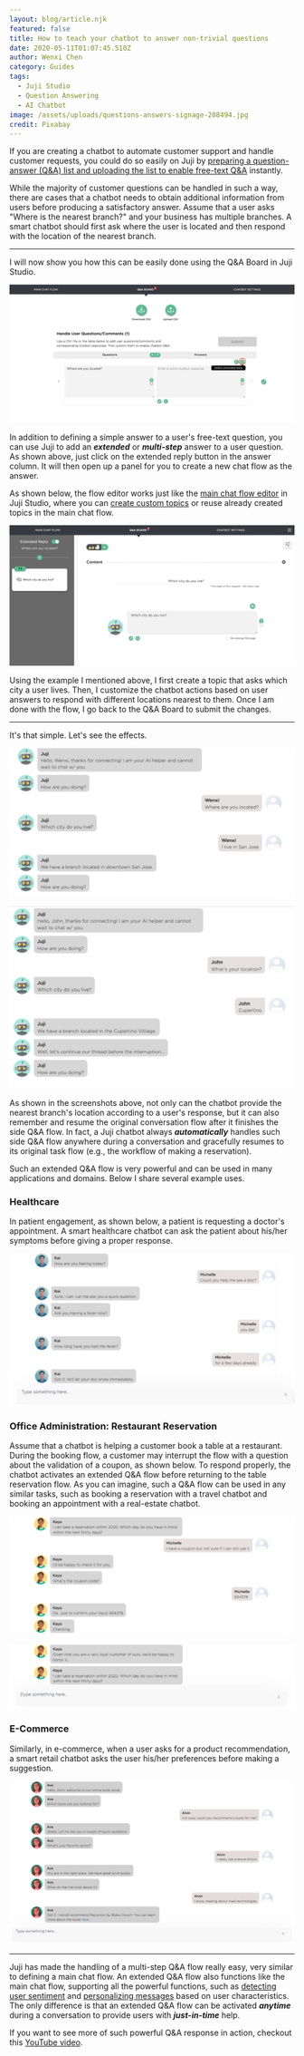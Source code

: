 ```yaml
---
layout: blog/article.njk
featured: false
title: How to teach your chatbot to answer non-trivial questions
date: 2020-05-11T01:07:45.510Z
author: Wenxi Chen
category: Guides
tags:
  - Juji Studio
  - Question Answering
  - AI Chatbot
image: /assets/uploads/questions-answers-signage-208494.jpg
credit: Pixabay
---
```

If you are creating a chatbot to automate customer support and handle customer requests, you could do so easily on Juji by [preparing a question-answer (Q&A) list and uploading the list to enable free-text Q&A](https://juji.io/docs/design/#handle-free-text-qas) instantly. 

While the majority of customer questions can be handled in such a way, there are  cases that a chatbot needs to obtain additional information from users before producing a satisfactory answer. Assume that a user asks "Where is the nearest branch?" and your business has multiple branches. A smart chatbot should first ask where the user is located and then respond with the location of the nearest branch. 

- - -

I will now show you how this can be easily done using the Q&A Board in Juji Studio.  

![Click on extended reply button to initiate your Q&A flow](/assets/uploads/screen-shot-2020-05-12-at-11.19.35-pm.png "Click on the extended reply button to create a flow to handle the question")

In addition to defining a simple answer to a user's free-text question, you can use Juji to add an ***extended*** or ***multi-step*** answer to a user question.  As shown above, just click on the extended reply button in the answer column. It will then open up a panel for you to create a new chat flow as the answer. 

As shown below, the flow editor works just like the [main chat flow editor](https://docs.juji.io/design/#customize-main-chat-flow) in Juji Studio, where you can [create custom topics](https://juji.io/docs/design/#edit-a-topic) or reuse already created topics in the main chat flow. 

![Creating a topic to handle the question](/assets/uploads/screen-shot-2020-05-12-at-11.39.03-pm.png "Creating a topic to handle the question")

Using the example I mentioned above, I first create a topic that asks which city a user lives. Then, I customize the chatbot actions based on user answers to respond with different locations nearest to them. Once I am done with the flow, I go back to the Q&A Board to submit the changes.

- - -

It's that simple. Let's see the effects.

![The chatbot first checks the user's location, then provides the nearest branch's location](/assets/uploads/screen-shot-2020-05-12-at-11.50.17-pm.png "The chatbot first checks the user's location, then provides the nearest branch's location")

![Another example of the chatbot providing the nearest branch's location with respect to the user's location](/assets/uploads/screen-shot-2020-05-12-at-11.51.09-pm.png "Another example of the chatbot providing the nearest branch's location with respect to the user's location")

As shown in the screenshots above, not only can the chatbot provide the nearest branch's location according to a user's response, but it can also remember and resume the original conversation flow after it finishes the side Q&A flow. In fact, a Juji chatbot always ***automatically*** handles such side Q&A flow anywhere during a conversation and gracefully resumes to its original task flow (e.g., the workflow of making a reservation). 

Such an extended Q&A flow is very powerful and can be used in many applications and domains. Below I share several example uses.

### Healthcare

In patient engagement, as shown below, a patient is requesting a doctor's appointment.  A smart healthcare chatbot can ask the patient about his/her symptoms before giving a proper response.  

![An extended Q&A flow between a user and a healthcare chatbot](/assets/uploads/healthcare-chatbot-extended-q-a.png "An extended Q&A flow between a user and a healthcare chatbot")

### Office Administration: Restaurant Reservation

Assume that a chatbot is helping a customer book a table at a restaurant. During the booking flow, a customer may interrupt the flow with a question about the validation of a coupon, as shown below. To respond properly, the chatbot activates an extended Q&A flow before returning to the table reservation flow. As you can imagine, such a Q&A flow can be used in any similar tasks, such as booking a reservation with a travel chatbot and booking an appointment with a real-estate chatbot. 

![An extended Q&A flow between a user and a chatbot in the middle of restaurant reservation](/assets/uploads/screen-shot-2020-05-15-at-2.26.45-pm.png "An extended Q&A flow between a user and a chatbot in the middle of restaurant reservation")

![Continued from the above: an extended Q&A flow in the middle of restaurant reservation](/assets/uploads/screen-shot-2020-05-15-at-2.27.24-pm.png "Continued from the above: an extended Q&A flow in the middle of restaurant reservation")

### E-Commerce

Similarly,  in e-commerce, when a user asks for a product recommendation, a smart retail chatbot asks the user his/her preferences before making a suggestion. 

![An online book store chatbot use the extended Q&A flow to make book recommendation](/assets/uploads/screen-shot-2020-05-15-at-3.35.51-pm.png "An online book store chatbot use the extended Q&A flow to make book recommendation")

- - -

Juji has made the handling of a multi-step Q&A flow really easy, very similar to defining a main chat flow. An extended Q&A flow also functions like the main chat flow, supporting all the powerful functions, such as [detecting user sentiment](https://youtu.be/HwrGulGsTUk) and [](https://youtu.be/lNv0Ud8V2Co)[personalizing messages](https://youtu.be/lNv0Ud8V2Co) based on user characteristics.  The only difference is that an extended Q&A flow can be activated ***anytime*** during a conversation to provide users with ***just-in-time*** help. 

If you want to see more of such powerful Q&A response in action, checkout this [YouTube video](https://youtu.be/6kzST4vO_KU).